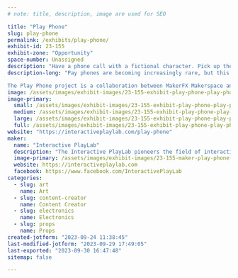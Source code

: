 ```yaml
---
# note: title, description, image are used for SEO

title: "Play Phone"
slug: play-phone
permalink: /exhibits/play-phone/
exhibit-id: 23-155
exhibit-zone: "Opportunity"
space-number: Unassigned
description: "Have a phone call with a fictional character. Pick up the phone and let your imagination run wild!"
description-long: "Pay phones are becoming increasingly rare, but this is not your average pay phone - it's a PLAY PHONE! When it rings, will you be brave enough to answer? Pick up the receiver and be transported into a world of imagination. On the other end of the line is a character who engages you in a few minutes of fictional fun. How the conversation unfolds is up to you. This project provides a unique opportunity for adventurous people of all ages to engage in imaginative and creative play. It's the PLAY PHONE!

The Play Phone project is a collaboration between MakerFX Makerspace and the Interactive PlayLab. Learn more at http://www.makerfx.org/ and https://interactiveplaylab.com."
image: /assets/images/exhibit-images/23-155-exhibit-play-phone-play-phone-maker-faire-website-large.jpg
image-primary: 
  small: /assets/images/exhibit-images/23-155-exhibit-play-phone-play-phone-maker-faire-website-small.jpg
  medium: /assets/images/exhibit-images/23-155-exhibit-play-phone-play-phone-maker-faire-website-medium.jpg
  large: /assets/images/exhibit-images/23-155-exhibit-play-phone-play-phone-maker-faire-website-large.jpg
  full: /assets/images/exhibit-images/23-155-exhibit-play-phone-play-phone-maker-faire-website-full.jpg
website: "https://interactiveplaylab.com/play-phone"
maker: 
  name: "Interactive PlayLab"
  description: "The Interactive PlayLab pioneers the field of interactive performance, where audience members become co-creators of performed interactive experiences. We are committed to offering training, resources, and projects that support the creators of all forms of interactive performance."
  image-primary: /assets/images/exhibit-images/23-155-maker-play-phone-playlab-logo-and-wordmark-490x155-medium.png
  website: https://interactiveplaylab.com
  facebook: https://www.facebook.com/InteractivePlayLab
categories: 
  - slug: art
    name: Art
  - slug: content-creator
    name: Content Creator
  - slug: electronics
    name: Electronics
  - slug: props
    name: Props
created-jotform: "2023-09-24 11:38:45"
last-modified-jotform: "2023-09-29 17:49:05"
last-exported: "2023-09-30 16:47:48"
sitemap: false

---
```

